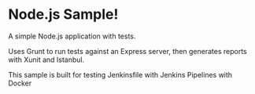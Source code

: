 Node.js Sample!
=================

A simple Node.js application with tests.

Uses Grunt to run tests against an Express server, then generates reports with Xunit and Istanbul.

This sample is built for testing Jenkinsfile with Jenkins Pipelines with Docker
